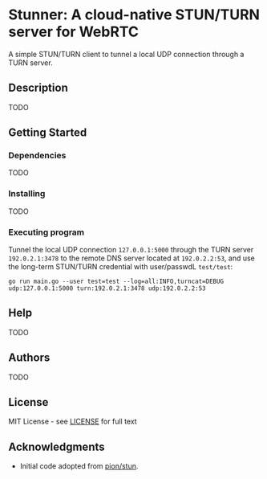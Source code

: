 # Stunner: A cloud-native STUN/TURN server for WebRTC

A simple STUN/TURN client to tunnel a local UDP connection through a TURN server.

## Description

TODO

## Getting Started

### Dependencies

TODO

### Installing

TODO

### Executing program

Tunnel the local UDP connection `127.0.0.1:5000` through the TURN server `192.0.2.1:3478` to the
remote DNS server located at `192.0.2.2:53`, and use the long-term STUN/TURN credential with
user/passwdL `test/test`:

``` shell
go run main.go --user test=test --log=all:INFO,turncat=DEBUG udp:127.0.0.1:5000 turn:192.0.2.1:3478 udp:192.0.2.2:53
```

## Help

TODO

## Authors

TODO

## License

MIT License - see [LICENSE](LICENSE) for full text

## Acknowledgments

* Initial code adopted from [pion/stun](https://github.com/pion/turn).
